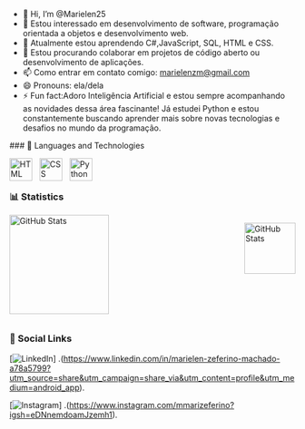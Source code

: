 - 👋 Hi, I’m @Marielen25
- 👀  Estou interessado em desenvolvimento de software, programação orientada a objetos e desenvolvimento web.
- 🌱 Atualmente estou aprendendo C#,JavaScript, SQL, HTML e CSS.
- 💞️ Estou procurando colaborar em projetos de código aberto ou desenvolvimento de aplicações.
- 📫 Como entrar em contato comigo: marielenzm@gmail.com
- 😄 Pronouns: ela/dela
- ⚡ Fun fact:Adoro Inteligência Artificial e estou sempre acompanhando as novidades dessa área fascinante! Já estudei Python e estou constantemente buscando aprender mais sobre novas tecnologias e desafios no mundo da programação.

<!---
Marielen25/Marielen25 is a ✨ special ✨ repository because its `README.md` (this file) appears on your GitHub profile.
You can click the Preview link to take a look at your changes.
--->### 🤖 Languages and Technologies
<img 
    align="left" 
    alt="HTML"
    title="HTML" 
    width="40px" 
    style="padding-right: 10px;" 
    src="https://cdn.jsdelivr.net/gh/devicons/devicon@latest/icons/html5/html5-original.svg" 
/>
<img 
    align="left" 
    alt="CSS" 
    title="CSS"
    width="40px" 
    style="padding-right: 10px;" 
    src="https://cdn.jsdelivr.net/gh/devicons/devicon@latest/icons/csharp/csharp-original.svg"/>
<img 
    align="left" 
    alt="Python" 
    title="Python"
    width="40px" 
    style="padding-right: 10px;" 
    src="https://cdn.jsdelivr.net/gh/devicons/devicon@latest/icons/python/python-original.svg" 
/>


<br/>
<br/>

### 📊 Statistics

<div style="display: flex; flex-wrap: wrap; justify-content: space-between;">
  <img 
    alt="GitHub Stats" 
    height="175" 
    style="flex: 1 1 48%; margin-bottom: 10px;" 
    src="https://github-readme-stats.vercel.app/api?username=victormacieldev&show_icons=true&theme=tokyonight&include_all_commits=true&locale=en" 
  />

  <img 
    alt="GitHub Stats" 
    height="90" 
    style="flex: 1 1 48%; margin-bottom: 10px;" 
    src="https://github-readme-stats.vercel.app/api/top-langs/?username=victormacieldev&theme=tokyonight&layout=compact&custom_title=Languages&langs_count=9" 
  />
</div>

### 📱 Social Links

[![LinkedIn](https://img.shields.io/badge/LinkedIn-0077B5?style=for-the-badge&logo=linkedin&logoColor=white)]
.(https://www.linkedin.com/in/marielen-zeferino-machado-a78a5799?utm_source=share&utm_campaign=share_via&utm_content=profile&utm_medium=android_app).

[![Instagram](https://img.shields.io/badge/Instagram-E4405F?style=for-the-badge&logo=instagram&logoColor=white)]
.(https://www.instagram.com/mmarizeferino?igsh=eDNnemdoamJzemh1).

<!-- Adicione mais links sociais aqui -->

